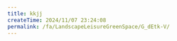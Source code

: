```yaml
---
title: kkjj
createTime: 2024/11/07 23:24:08
permalink: /fa/LandscapeLeisureGreenSpace/G_dEtk-V/
---
```


